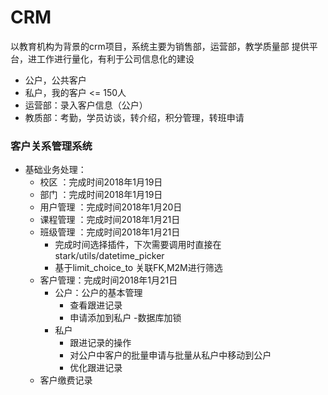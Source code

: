 # CRM
以教育机构为背景的crm项目，系统主要为销售部，运营部，教学质量部 提供平台，进工作进行量化，有利于公司信息化的建设
- 公户，公共客户
- 私户，我的客户 <= 150人
- 运营部：录入客户信息（公户）
- 教质部：考勤，学员访谈，转介绍，积分管理，转班申请
### 客户关系管理系统
- 基础业务处理：
    - 校区  ：完成时间2018年1月19日
    - 部门  ：完成时间2018年1月19日
    - 用户管理 ：完成时间2018年1月20日
    - 课程管理 ：完成时间2018年1月21日
    - 班级管理 ：完成时间2018年1月21日
        - 完成时间选择插件，下次需要调用时直接在stark/utils/datetime_picker
        - 基于limit_choice_to 关联FK,M2M进行筛选
    - 客户管理：完成时间2018年1月21日
        - 公户：公户的基本管理
            - 查看跟进记录
            - 申请添加到私户 -数据库加锁
        - 私户
            - 跟进记录的操作
            - 对公户中客户的批量申请与批量从私户中移动到公户
            - 优化跟进记录
    - 客户缴费记录
